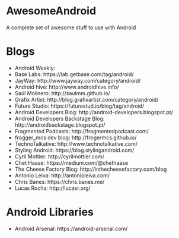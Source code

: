 # AwesomeAndroid
A complete set of awesome stuff to use with Android

# Blogs
<ul>
<li>Android Weekly: 
<li>Base Labs: https://lab.getbase.com/tag/android/
<li>JayWay: http://www.jayway.com/category/android/
<li>Android hive: http://www.androidhive.info/
<li>Saúl Molinero: http://saulmm.github.io/
<li>Grafix Artist: http://blog.grafixartist.com/category/android/
<li>Future Studio: https://futurestud.io/blog/tag/android/
<li>Android Developers Blog: http://android-developers.blogspot.pt/
<li>Android Developers Backstage Blog: http://androidbackstage.blogspot.pt/
<li>Fragmented Podcasts: http://fragmentedpodcast.com/
<li>frogger_mcs dev blog: http://frogermcs.github.io/
<li>TechnoTalkative: http://www.technotalkative.com/
<li>Styling Android: https://blog.stylingandroid.com/
<li>Cyril Mottier: http://cyrilmottier.com/
<li>Chet Haase: https://medium.com/@chethaase
<li>The Cheese Factory Blog: http://inthecheesefactory.com/blog
<li>Antonio Leiva: http://antonioleiva.com/
<li>Chris Banes: https://chris.banes.me/
<li>Lucas Rocha: http://lucasr.org/
</ul>

# Android Libraries
<ul>
<li>Android Arsenal: https://android-arsenal.com/
</ul>

